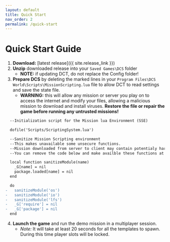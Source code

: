 ```yaml
---
layout: default
title: Quick Start
nav_order: 2
permalink: /quick-start
---
```


# Quick Start Guide

1. **Download:** [latest release]({{ site.release_link }})
2. **Unzip** downloaded release into your `Saved Games\DCS` folder
    - **NOTE:** if updating DCT, do not replace the Config folder!
3. **Prepare DCS** by deleting the marked lines in your
  `Program Files\DCS World\Scripts\MissionScripting.lua` file to allow DCT to read settings
  and save the state file.
    - **WARNING:** this will allow any mission or server you play on to access the internet
    and modify your files, allowing a malicious mission to download and install viruses.
    **Restore the file or repair the game before running any untrusted missions!**

```diff
  --Initialization script for the Mission lua Environment (SSE)

  dofile('Scripts/ScriptingSystem.lua')

  --Sanitize Mission Scripting environment
  --This makes unavailable some unsecure functions.
  --Mission downloaded from server to client may contain potentialy harmful lua code that may use these functions.
  --You can remove the code below and make availble these functions at your own risk.

  local function sanitizeModule(name)
    _G[name] = nil
    package.loaded[name] = nil
  end

  do
-   sanitizeModule('os')
-   sanitizeModule('io')
-   sanitizeModule('lfs')
-   _G['require'] = nil
-   _G['package'] = nil
  end
```

4. **Launch the game** and run the demo mission in a multiplayer session.
   - _Note:_ It will take at least 20 seconds for all the templates to spawn.
   During this time player slots will be locked.
